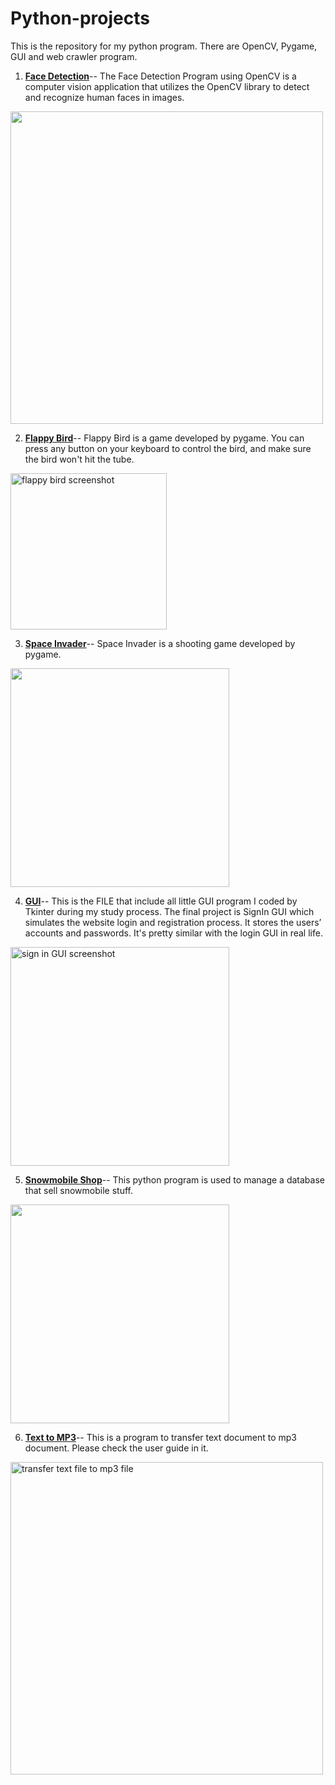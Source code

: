 # Python-projects
This is the repository for my python program. There are OpenCV, Pygame, GUI and web crawler program.

1. **[Face Detection](https://github.com/JackieMJQ/Python-projects/tree/main/python-opencv)**--
The Face Detection Program using OpenCV is a computer vision application that utilizes the OpenCV library to detect and recognize human faces in images.
<img src='https://github.com/JackieMJQ/Python-projects/assets/97369797/174a166f-dc41-4f49-a0af-bf5bd37c654a' width='500'/>

2. **[Flappy Bird](https://github.com/JackieMJQ/Python-projects/blob/main/Flappy_birds/flappy_bird.py)**--
Flappy Bird is a game developed by pygame. You can press any button on your keyboard to control the bird, and make sure the bird won't hit the tube.
<img src='https://user-images.githubusercontent.com/97369797/153726546-ad3d89ee-18a3-4816-846c-0b333b1c24e6.jpg' width='250' alt='flappy bird screenshot'/>

3. **[Space Invader](https://github.com/JackieMJQ/Python-projects/tree/main/SpaceInvaders)**--
Space Invader is a shooting game developed by pygame. 
<img width="350" src="https://user-images.githubusercontent.com/97369797/162326198-09eb95fe-b737-4f9b-8a92-a49af071bca6.png">

4. **[GUI](https://github.com/JackieMJQ/Python-projects/tree/main/GUI)**--
This is the FILE that include all little GUI program I coded by Tkinter during my study process. The final project is SignIn GUI which simulates the website login and registration process. It stores the users’ accounts and passwords. It's pretty similar with the login GUI in real life.
 <img width="350" alt="sign in GUI screenshot" src="https://user-images.githubusercontent.com/97369797/153726772-2db6b324-011d-485c-a73b-1e9dfb97f0bc.png">

5. **[Snowmobile Shop](https://github.com/JackieMJQ/Python-projects/tree/main/snowmobile_shop)**--
This python program is used to manage a database that sell snowmobile stuff. 
<img width="350" alt="" src="https://user-images.githubusercontent.com/97369797/163095336-deb898cc-5343-4625-93fa-57330746f99a.png">

6. **[Text to MP3](https://github.com/JackieMJQ/Python-projects/blob/main/text_to_mp3/text_mp3.py)**--
This is a program to transfer text document to mp3 document. Please check the user guide in it.
<img width="500" alt="transfer text file to mp3 file" src="https://user-images.githubusercontent.com/97369797/153727123-0c854a6d-af03-4487-a254-21c23f09a48a.png">
